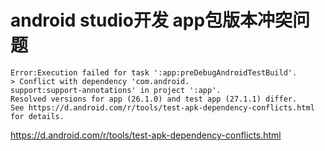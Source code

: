 # android studio开发 app包版本冲突问题

```
Error:Execution failed for task ':app:preDebugAndroidTestBuild'.
> Conflict with dependency 'com.android.
support:support-annotations' in project ':app'. 
Resolved versions for app (26.1.0) and test app (27.1.1) differ. 
See https://d.android.com/r/tools/test-apk-dependency-conflicts.html for details.
```

https://d.android.com/r/tools/test-apk-dependency-conflicts.html